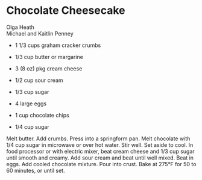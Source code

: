 # Chocolate Cheesecake

Olga Heath<br/>
Michael and Kaitlin Penney

- 1 1/3 cups graham cracker crumbs
- 1/3 cup butter or margarine
- 3 (8 oz) pkg cream cheese
- 1/2 cup sour cream

- 1/3 cup sugar
- 4 large eggs
- 1 cup chocolate chips
- 1/4 cup sugar

Melt butter. Add crumbs. Press into a springform pan. Melt chocolate with 1/4 cup sugar in microwave or over hot water. Stir well. Set aside to cool. In food processor or with electric mixer, beat cream cheese and 1/3 cup sugar until smooth and creamy. Add sour cream and beat until well mixed. Beat in eggs. Add cooled chocolate mixture. Pour into crust. Bake at 275°F for 50 to 60 minutes, or until set.